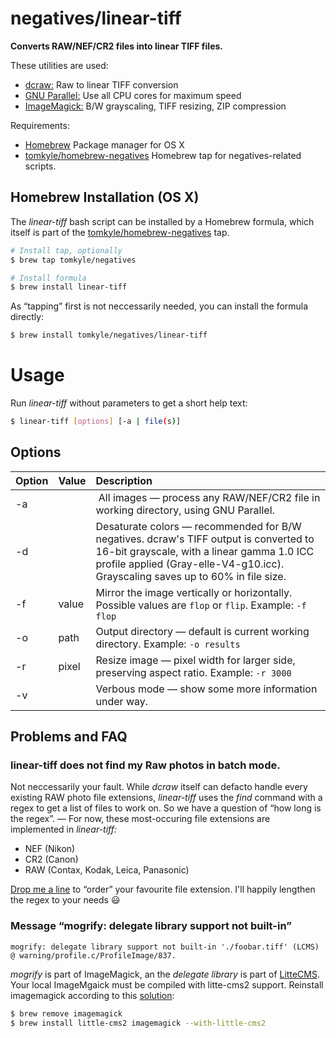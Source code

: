 # negatives/linear-tiff

**Converts RAW/NEF/CR2 files into linear TIFF files.**

These utilities are used:

- [dcraw:](cybercom.net/~dcoffin/dcraw/dcraw.1.html) Raw to linear TIFF conversion
- [GNU Parallel:](https://www.gnu.org/software/parallel/) Use all CPU cores for maximum speed
- [ImageMagick:](https://www.imagemagick.org/script/index.php)  B/W grayscaling, TIFF resizing, ZIP compression

Requirements:

- [Homebrew](https://brew.sh/) Package manager for OS X
- [tomkyle/homebrew-negatives](https://github.com/tomkyle/homebrew-negatives) Homebrew tap for negatives-related scripts.

## Homebrew Installation (OS X)


The *linear-tiff* bash script can be installed by a Homebrew formula, which itself is part of the [tomkyle/homebrew-negatives](https://github.com/tomkyle/homebrew-negatives) tap. 

```bash
# Install tap, optionally
$ brew tap tomkyle/negatives

# Install formula
$ brew install linear-tiff
```

As “tapping” first is not neccessarily needed, you can install the formula directly:

```bash
$ brew install tomkyle/negatives/linear-tiff
```

# Usage

Run *linear-tiff* without parameters to get a short help text:

```bash
$ linear-tiff [options] [-a | file(s)]
```

## Options

Option | Value | Description
:------|:------|:------------
-a     |       | All images — process any RAW/NEF/CR2 file in working directory, using GNU Parallel.
-d     |       | Desaturate colors — recommended for B/W negatives. dcraw's TIFF output is converted to 16-bit grayscale, with a linear gamma 1.0 ICC profile applied (Gray-elle-V4-g10.icc). Grayscaling saves up to 60% in file size. 
-f     | value | Mirror the image vertically or horizontally. Possible values are `flop` or `flip`. Example: `-f flop`
-o     | path  | Output directory — default is current working directory. Example: `-o results`
-r     | pixel | Resize  image — pixel width for larger side, preserving aspect ratio. Example: `-r 3000`
-v     |       | Verbous mode — show some more information under way.

                              
## Problems and FAQ

### linear-tiff does not find my Raw photos in batch mode.

Not neccessarily your fault. While *dcraw* itself can defacto handle every existing RAW photo file extensions, *linear-tiff* uses the *find* command with a regex to get a list of files to work on. So we have a question of “how long is the regex”. — For now, these most-occuring file extensions are implemented in *linear-tiff:*

- NEF (Nikon)
- CR2 (Canon)
- RAW (Contax, Kodak, Leica, Panasonic)

[Drop me a line](https://github.com/tomkyle/negatives-linear-tiff/issues) to “order” your favourite file extension. I'll happily lengthen the regex to your needs :smiley:



### Message “mogrify: delegate library support not built-in”

`mogrify: delegate library support not built-in './foobar.tiff' (LCMS) @ warning/profile.c/ProfileImage/837.`

*mogrify* is part of ImageMagick, an the *delegate library* is part of [LitteCMS](http://www.littlecms.com/). Your local ImageMgaick must be compiled with litte-cms2 support. Reinstall imagemagick according to this [solution](https://github.com/Homebrew/legacy-homebrew/issues/16619):

```bash
$ brew remove imagemagick
$ brew install little-cms2 imagemagick --with-little-cms2
```


